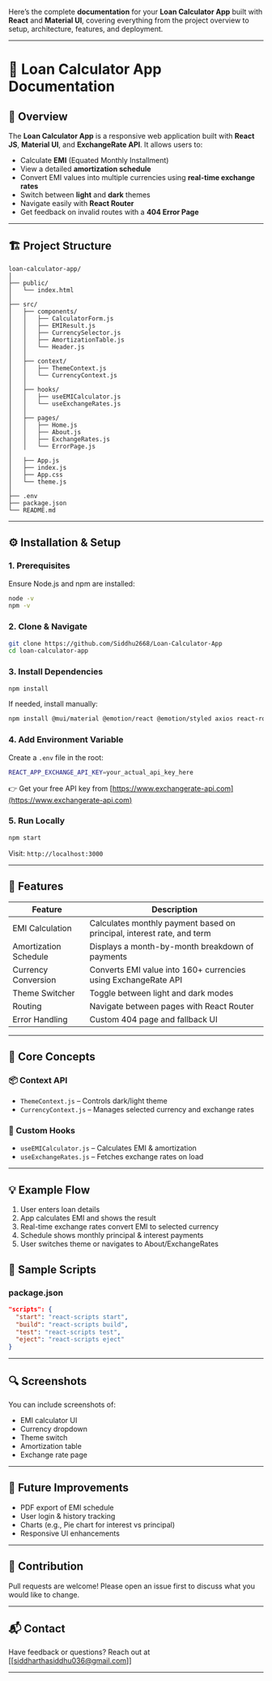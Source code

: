 Here’s the complete **documentation** for your **Loan Calculator App** built with **React** and **Material UI**, covering everything from the project overview to setup, architecture, features, and deployment.

---

# 📘 Loan Calculator App Documentation

## 📌 Overview

The **Loan Calculator App** is a responsive web application built with **React JS**, **Material UI**, and **ExchangeRate API**. It allows users to:

* Calculate **EMI** (Equated Monthly Installment)
* View a detailed **amortization schedule**
* Convert EMI values into multiple currencies using **real-time exchange rates**
* Switch between **light** and **dark** themes
* Navigate easily with **React Router**
* Get feedback on invalid routes with a **404 Error Page**

---

## 🏗️ Project Structure

```
loan-calculator-app/
│
├── public/
│   └── index.html
│
├── src/
│   ├── components/
│   │   ├── CalculatorForm.js
│   │   ├── EMIResult.js
│   │   ├── CurrencySelector.js
│   │   ├── AmortizationTable.js
│   │   └── Header.js
│   │
│   ├── context/
│   │   ├── ThemeContext.js
│   │   └── CurrencyContext.js
│   │
│   ├── hooks/
│   │   ├── useEMICalculator.js
│   │   └── useExchangeRates.js
│   │
│   ├── pages/
│   │   ├── Home.js
│   │   ├── About.js
│   │   ├── ExchangeRates.js
│   │   └── ErrorPage.js
│
│   ├── App.js
│   ├── index.js
│   ├── App.css
│   └── theme.js
│
├── .env
├── package.json
└── README.md
```

---

## ⚙️ Installation & Setup

### 1. Prerequisites

Ensure Node.js and npm are installed:

```bash
node -v
npm -v
```

### 2. Clone & Navigate

```bash
git clone https://github.com/Siddhu2668/Loan-Calculator-App
cd loan-calculator-app
```

### 3. Install Dependencies

```bash
npm install
```

If needed, install manually:

```bash
npm install @mui/material @emotion/react @emotion/styled axios react-router-dom @mui/icons-material
```

### 4. Add Environment Variable

Create a `.env` file in the root:

```bash
REACT_APP_EXCHANGE_API_KEY=your_actual_api_key_here
```

👉 Get your free API key from [https://www.exchangerate-api.com](https://www.exchangerate-api.com)

### 5. Run Locally

```bash
npm start
```

Visit: `http://localhost:3000`

---

## 🌟 Features

| Feature               | Description                                                            |
| --------------------- | ---------------------------------------------------------------------- |
| EMI Calculation       | Calculates monthly payment based on principal, interest rate, and term |
| Amortization Schedule | Displays a month-by-month breakdown of payments                        |
| Currency Conversion   | Converts EMI value into 160+ currencies using ExchangeRate API         |
| Theme Switcher        | Toggle between light and dark modes                                    |
| Routing               | Navigate between pages with React Router                               |
| Error Handling        | Custom 404 page and fallback UI                                        |

---

## 🧠 Core Concepts

### 📦 Context API

* `ThemeContext.js` – Controls dark/light theme
* `CurrencyContext.js` – Manages selected currency and exchange rates

### 🧩 Custom Hooks

* `useEMICalculator.js` – Calculates EMI & amortization
* `useExchangeRates.js` – Fetches exchange rates on load

---

## 💡 Example Flow

1. User enters loan details
2. App calculates EMI and shows the result
3. Real-time exchange rates convert EMI to selected currency
4. Schedule shows monthly principal & interest payments
5. User switches theme or navigates to About/ExchangeRates



## 📄 Sample Scripts

### package.json

```json
"scripts": {
  "start": "react-scripts start",
  "build": "react-scripts build",
  "test": "react-scripts test",
  "eject": "react-scripts eject"
}
```

---

## 🔍 Screenshots

You can include screenshots of:

* EMI calculator UI
* Currency dropdown
* Theme switch
* Amortization table
* Exchange rate page

---

## 📘 Future Improvements

* PDF export of EMI schedule
* User login & history tracking
* Charts (e.g., Pie chart for interest vs principal)
* Responsive UI enhancements

---

## 🤝 Contribution

Pull requests are welcome! Please open an issue first to discuss what you would like to change.

---

## 📬 Contact

Have feedback or questions? Reach out at \[[siddharthasiddhu036@gmail.com]]

---


